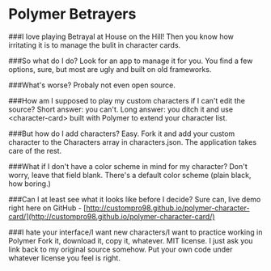 # Polymer Betrayers
###I love playing Betrayal at House on the Hill!
Then you know how irritating it is to manage the bulit in character cards.

###So what do I do?
Look for an app to manage it for you.  You find a few options, sure, but most are ugly and built on old frameworks.

###What's worse? 
Probaly not even open source.

###How am I supposed to play my custom characters if I can't edit the source?
Short answer: you can't.
Long answer: you ditch it and use &lt;character-card&gt; built with Polymer to extend your character list.

###But how do I add characters?
Easy. Fork it and add your custom character to the Characters array in characters.json. The application takes care of the rest.

###What if I don't have a color scheme in mind for my character?
Don't worry, leave that field blank. There's a default color scheme (plain black, how boring.)

###Can I at least see what it looks like before I decide?
Sure can, live demo right here on GitHub - [http://custompro98.github.io/polymer-character-card/](http://custompro98.github.io/polymer-character-card/)

###I hate your interface/I want new characters/I want to practice working in Polymer
Fork it, download it, copy it, whatever. MIT license. I just ask you link back to my original source somehow. Put your own code under whatever license you feel is right.
